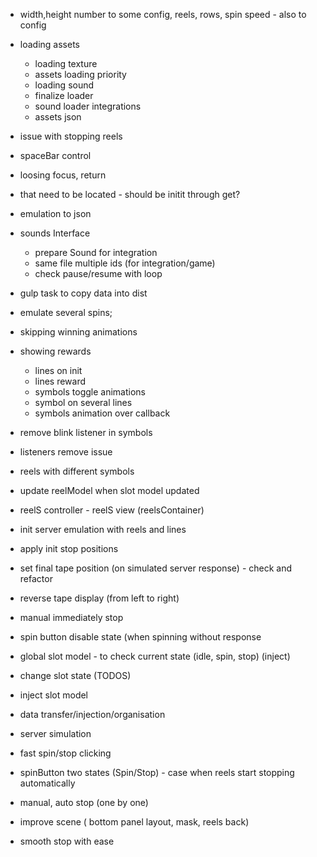 - width,height number to some config, reels, rows, spin speed - also to config

- loading assets
    - loading texture
    - assets loading priority
    + loading sound
    + finalize loader
    + sound loader integrations
    + assets json

- issue with stopping reels

- spaceBar control
- loosing focus, return

- that need to be located - should be initit through get?

+ emulation to json
+ sounds Interface
    + prepare Sound for integration
    + same file multiple ids (for integration/game)
    + check pause/resume with loop

+ gulp task to copy data into dist
+ emulate several spins;
+ skipping winning animations

+ showing rewards
    + lines on init
    + lines reward
    + symbols toggle animations
    + symbol on several lines
    + symbols animation over callback

+ remove blink listener in symbols
+ listeners remove issue
+ reels with different symbols
+ update reelModel when slot model updated
+ reelS  controller - reelS view (reelsContainer)
+ init server emulation with reels and lines
+ apply init stop positions
+ set final tape position (on simulated server response) - check and refactor
+ reverse tape display (from left to right)
+ manual immediately stop
+ spin button disable state (when spinning without response
+ global slot model - to check current state (idle, spin, stop) (inject)
+ change slot state (TODOS)
+ inject slot model
+ data transfer/injection/organisation
+ server simulation
+ fast spin/stop clicking
+ spinButton two states (Spin/Stop) - case when reels start stopping automatically
+ manual, auto stop (one by one)
+ improve scene ( bottom panel layout, mask, reels back)
+ smooth stop with ease


